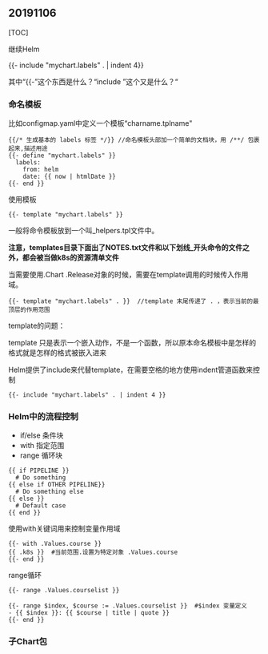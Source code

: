 ## 20191106

[TOC]

继续Helm

{{- include "mychart.labels" . | indent 4}}

其中“{{-”这个东西是什么？“include ”这个又是什么？“

### 命名模板

比如configmap.yaml中定义一个模板“charname.tplname"

```
{{/* ⽣成基本的 labels 标签 */}} //命名模板头部加⼀个简单的⽂档块，⽤ /**/ 包裹起来,描述用途
{{- define "mychart.labels" }}
  labels:
    from: helm
    date: {{ now | htmlDate }}
{{- end }}
```

使用模板

```
{{- template "mychart.labels" }}
```

一般将命令模板放到一个叫_helpers.tpl文件中。

**注意，templates目录下面出了NOTES.txt文件和以下划线_开头命令的文件之外，都会被当做k8s的资源清单文件**

当需要使用.Chart .Release对象的时候，需要在template调用的时候传入作用域。

```
{{- template "mychart.labels" . }}  //template 末尾传递了 . ，表示当前的最顶层的作⽤范围
```

template的问题：

template 只是表示⼀个嵌⼊动作，不是⼀个函数，所以原本命名模板中是怎样的格式就是怎样的格式被嵌⼊进来

Helm提供了include来代替template，在需要空格的地方使用indent管道函数来控制

```
{{- include "mychart.labels" . | indent 4 }}
```

### Helm中的流程控制

* if/else 条件块
* with 指定范围
* range 循环块

```
{{ if PIPELINE }}
  # Do something
{{ else if OTHER PIPELINE}}
  # Do something else
{{ else }}
  # Default case
{{ end }}
```

使⽤with关键词⽤来控制变量作⽤域

```
{{- with .Values.course }}
{{ .k8s }}  #当前范围.设置为特定对象 .Values.course
{{- end }}
```

range循环

```
{{- range .Values.courselist }}

{{- range $index, $course := .Values.courselist }}  #$index 变量定义
- {{ $index }}: {{ $course | title | quote }}
{{- end }}
```

### 子Chart包




